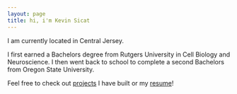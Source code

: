 ```yaml
---
layout: page
title: hi, i'm Kevin Sicat
---
```


I am currently located in Central Jersey. 

I first earned a Bachelors degree from Rutgers University in Cell Biology and Neuroscience. I then went back to school to complete a second Bachelors from Oregon State University. 

Feel free to check out [projects](projects.html) I have built or my [resume](Kevin_Michael_Sicat.pdf)!

